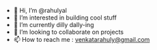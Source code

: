 - 👋 Hi, I’m @rahulyal
- 👀 I’m interested in building cool stuff
- 🌱 I’m currently dilly dally-ing
- 💞️ I’m looking to collaborate on projects
- 📫 How to reach me : venkatarahuly@gmail.com

<!---
rahulyal/rahulyal is a ✨ special ✨ repository because its `README.md` (this file) appears on your GitHub profile.
You can click the Preview link to take a look at your changes.
--->
